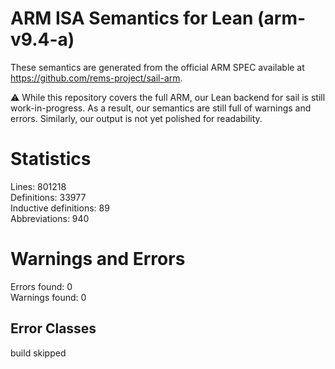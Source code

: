 # ARM ISA Semantics for Lean (arm-v9.4-a)

These semantics are generated from the official ARM SPEC available at
https://github.com/rems-project/sail-arm.

⚠️ While this repository covers the full ARM, our Lean backend for sail
is still work-in-progress. As a result, our semantics are still full of warnings
and errors. Similarly, our output is not yet polished for readability.
# Statistics

Lines: 801218  
Definitions: 33977  
Inductive definitions: 89  
Abbreviations: 940  

# Warnings and Errors

Errors found: 0  
Warnings found: 0  

## Error Classes

build skipped
